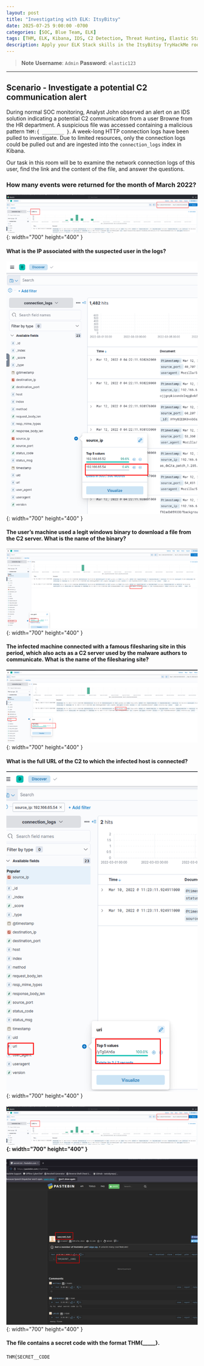 ```yaml
---
layout: post
title: "Investigating with ELK: ItsyBitsy"
date: 2025-07-25 9:00:00 -0700
categories: [SOC, Blue Team, ELK]
tags: [THM, ELK, Kibana, IDS, C2 Detection, Threat Hunting, Elastic Stack]
description: Apply your ELK Stack skills in the ItsyBitsy TryHackMe room by investigating a potential Command & Control (C2) communication alert. Learn how to use IDS alerts, analyze suspicious traffic, and correlate data in a simulated SOC scenario.
---
```


> **Note**
> **Username**: `Admin`
> **Password**: `elastic123`

---

## Scenario - Investigate a potential C2 communication alert

During normal SOC monitoring, Analyst John observed an alert on an IDS solution indicating a potential C2 communication from a user Browne from the HR department. A suspicious file was accessed containing a malicious pattern `THM:{ ________ }`. A week-long HTTP connection logs have been pulled to investigate. Due to limited resources, only the connection logs could be pulled out and are ingested into the `connection_logs` index in Kibana.

Our task in this room will be to examine the network connection logs of this user, find the link and the content of the file, and answer the questions.

### How many events were returned for the month of March 2022?

![Desktop View](/assets/img/ItsyBitsy/1.png){: width="700" height="400" }

#### What is the IP associated with the suspected user in the logs?

![Desktop View](/assets/img/ItsyBitsy/2.png){: width="700" height="400" }

#### The user’s machine used a legit windows binary to download a file from the C2 server. What is the name of the binary?

![Desktop View](/assets/img/ItsyBitsy/3.png){: width="700" height="400" }

#### The infected machine connected with a famous filesharing site in this period, which also acts as a C2 server used by the malware authors to communicate. What is the name of the filesharing site?

![Desktop View](/assets/img/ItsyBitsy/4.png){: width="700" height="400" }

#### What is the full URL of the C2 to which the infected host is connected?

![Desktop View](/assets/img/ItsyBitsy/5.png){: width="700" height="400" }

#### ![Desktop View](/assets/img/ItsyBitsy/1.png){: width="700" height="400" }

![Desktop View](/assets/img/ItsyBitsy/6.png){: width="700" height="400" }

#### The file contains a secret code with the format THM{_____}.

`THM{SECRET__CODE`